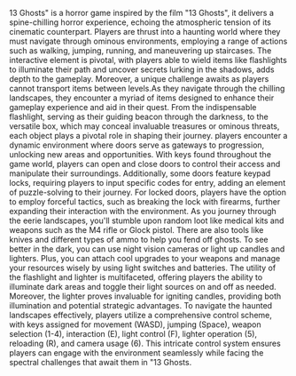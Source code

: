 13 Ghosts" is a horror game inspired by the film "13 Ghosts", it delivers a spine-chilling horror experience, echoing the atmospheric tension of its cinematic counterpart. Players are thrust into a haunting world where they must navigate through ominous environments, employing a range of actions such as walking, jumping, running, and maneuvering up staircases. The interactive element is pivotal, with players able to wield items like flashlights to illuminate their path and uncover secrets lurking in the shadows, adds depth to the gameplay. Moreover, a unique challenge awaits as players cannot transport items between levels.As they navigate through the chilling landscapes, they encounter a myriad of items designed to enhance their gameplay experience and aid in their quest. From the indispensable flashlight, serving as their guiding beacon through the darkness, to the versatile box, which may conceal invaluable treasures or ominous threats, each object plays a pivotal role in shaping their journey. players encounter a dynamic environment where doors serve as gateways to progression, unlocking new areas and opportunities. With keys found throughout the game world, players can open and close doors to control their access and manipulate their surroundings. Additionally, some doors feature keypad locks, requiring players to input specific codes for entry, adding an element of puzzle-solving to their journey. For locked doors, players have the option to employ forceful tactics, such as breaking the lock with firearms, further expanding their interaction with the environment. As you journey through the eerie landscapes, you'll stumble upon random loot like medical kits and weapons such as the M4 rifle or Glock pistol. There are also tools like knives and different types of ammo to help you fend off ghosts. To see better in the dark, you can use night vision cameras or light up candles and lighters. Plus, you can attach cool upgrades to your weapons and manage your resources wisely by using light switches and batteries. The utility of the flashlight and lighter is multifaceted, offering players the ability to illuminate dark areas and toggle their light sources on and off as needed. Moreover, the lighter proves invaluable for igniting candles, providing both illumination and potential strategic advantages. To navigate the haunted landscapes effectively, players utilize a comprehensive control scheme, with keys assigned for movement (WASD), jumping (Space), weapon selection (1-4), interaction (E), light control (F), lighter operation (5), reloading (R), and camera usage (6). This intricate control system ensures players can engage with the environment seamlessly while facing the spectral challenges that await them in "13 Ghosts.

